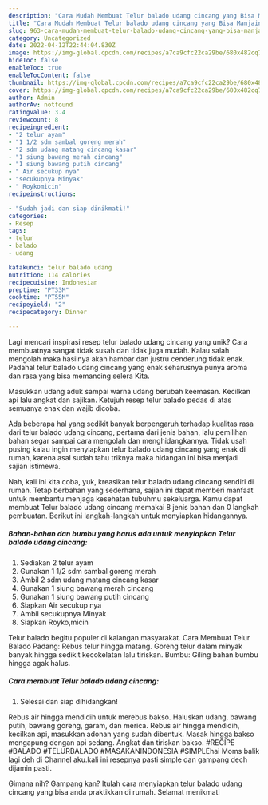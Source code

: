 ```yaml
---
description: "Cara Mudah Membuat Telur balado udang cincang yang Bisa Manjain Lidah"
title: "Cara Mudah Membuat Telur balado udang cincang yang Bisa Manjain Lidah"
slug: 963-cara-mudah-membuat-telur-balado-udang-cincang-yang-bisa-manjain-lidah
category: Uncategorized
date: 2022-04-12T22:44:04.830Z
image: https://img-global.cpcdn.com/recipes/a7ca9cfc22ca29be/680x482cq70/telur-balado-udang-cincang-foto-resep-utama.jpg
hideToc: false
enableToc: true
enableTocContent: false
thumbnail: https://img-global.cpcdn.com/recipes/a7ca9cfc22ca29be/680x482cq70/telur-balado-udang-cincang-foto-resep-utama.jpg
cover: https://img-global.cpcdn.com/recipes/a7ca9cfc22ca29be/680x482cq70/telur-balado-udang-cincang-foto-resep-utama.jpg
author: Admin
authorAv: notfound
ratingvalue: 3.4
reviewcount: 8
recipeingredient:
- "2 telur ayam"
- "1 1/2 sdm sambal goreng merah"
- "2 sdm udang matang cincang kasar"
- "1 siung bawang merah cincang"
- "1 siung bawang putih cincang"
- " Air secukup nya"
- "secukupnya Minyak"
- " Roykomicin"
recipeinstructions:

- "Sudah jadi dan siap dinikmati!"
categories:
- Resep
tags:
- telur
- balado
- udang

katakunci: telur balado udang 
nutrition: 114 calories
recipecuisine: Indonesian
preptime: "PT33M"
cooktime: "PT55M"
recipeyield: "2"
recipecategory: Dinner

---
```





Lagi mencari inspirasi resep telur balado udang cincang yang unik? Cara membuatnya sangat tidak susah dan tidak juga mudah. Kalau salah mengolah maka hasilnya akan hambar dan justru cenderung tidak enak. Padahal telur balado udang cincang yang enak seharusnya punya aroma dan rasa yang bisa memancing selera Kita.





Masukkan udang aduk sampai warna udang berubah keemasan. Kecilkan api lalu angkat dan sajikan. Ketujuh resep telur balado pedas di atas semuanya enak dan wajib dicoba.

Ada beberapa hal yang sedikit banyak berpengaruh terhadap kualitas rasa dari telur balado udang cincang, pertama dari jenis bahan, lalu pemilihan bahan segar sampai cara mengolah dan menghidangkannya. Tidak usah pusing kalau ingin menyiapkan telur balado udang cincang yang enak di rumah, karena asal sudah tahu triknya maka hidangan ini bisa menjadi sajian istimewa.






Nah, kali ini kita coba, yuk, kreasikan telur balado udang cincang sendiri di rumah. Tetap berbahan yang sederhana, sajian ini dapat memberi manfaat untuk membantu menjaga kesehatan tubuhmu sekeluarga. Kamu dapat membuat Telur balado udang cincang memakai 8 jenis bahan dan 0 langkah pembuatan. Berikut ini langkah-langkah untuk menyiapkan hidangannya.

<!--inarticleads1-->

##### Bahan-bahan dan bumbu yang harus ada untuk menyiapkan Telur balado udang cincang:

1. Sediakan 2 telur ayam
1. Gunakan 1 1/2 sdm sambal goreng merah
1. Ambil 2 sdm udang matang cincang kasar
1. Gunakan 1 siung bawang merah cincang
1. Gunakan 1 siung bawang putih cincang
1. Siapkan  Air secukup nya
1. Ambil secukupnya Minyak
1. Siapkan  Royko,micin


Telur balado begitu populer di kalangan masyarakat. Cara Membuat Telur Balado Padang: Rebus telur hingga matang. Goreng telur dalam minyak banyak hingga sedikit kecokelatan lalu tiriskan. Bumbu: Giling bahan bumbu hingga agak halus. 

<!--inarticleads2-->

##### Cara membuat Telur balado udang cincang:


1. Selesai dan siap dihidangkan!

Rebus air hingga mendidih untuk merebus bakso. Haluskan udang, bawang putih, bawang goreng, garam, dan merica. Rebus air hingga mendidih, kecilkan api, masukkan adonan yang sudah dibentuk. Masak hingga bakso mengapung dengan api sedang. Angkat dan tiriskan bakso. #RECIPE #BALADO #TELURBALADO #MASAKANINDONESIA #SIMPLEhai Moms balik lagi deh di Channel aku.kali ini resepnya pasti simple dan gampang dech dijamin pasti. 

Gimana nih? Gampang kan? Itulah cara menyiapkan telur balado udang cincang yang bisa anda praktikkan di rumah. Selamat menikmati

